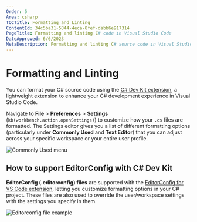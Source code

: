 ```yaml
---
Order: 5
Area: csharp
TOCTitle: Formatting and Linting
ContentId: 34c5ba31-5844-4eca-8fef-dabb6e917314
PageTitle: Formatting and linting C# code in Visual Studio Code
DateApproved: 6/6/2023
MetaDescription: Formatting and linting C# source code in Visual Studio Code
---
```


# Formatting and Linting

You can format your C# source code using the [C# Dev Kit extension](https://marketplace.visualstudio.com/items?itemName=ms-dotnettools.csdevkit), a lightweight extension to enhance your C# development experience in Visual Studio Code.

Navigate to **File** > **Preferences** > **Settings** (`kb(workbench.action.openSettings)`) to customize how your `.cs` files are formatted.  The Settings editor gives you a list of different formatting options (particularly under **Commonly Used** and **Text Editor**) that you can adjust across your specific workspace or your entire user profile.

![Commonly Used menu](images/formatting-linting/commonly-used-menu.png)

## How to support EditorConfig with C# Dev Kit

**EditorConfig (.editorconfig) files** are supported with the [EditorConfig for VS Code extension](https://marketplace.visualstudio.com/items?itemName=EditorConfig.EditorConfig), letting you customize formatting options in your C# project.  These files are also used to override the user/workspace settings with the settings you specify in them.

![Editorconfig file example](images/formatting-linting/editorconfig-example.png)

